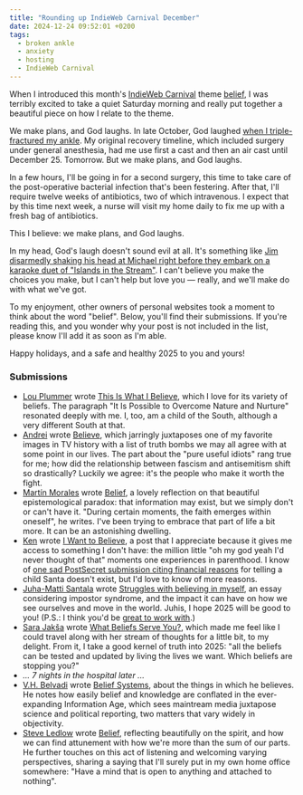 ```yaml
---
title: "Rounding up IndieWeb Carnival December"
date: 2024-12-24 09:52:01 +0200
tags:
  - broken ankle
  - anxiety
  - hosting
  - IndieWeb Carnival
---
```

When I introduced this month's [IndieWeb Carnival](https://indieweb.org/indieweb-carnival) theme [belief](/2024/11/28/indieweb-carnival-december-2024-belief/), I was terribly excited to take a quiet Saturday morning and really put together a beautiful piece on how I relate to the theme. 

We make plans, and God laughs. In late October, God laughed [when I triple-fractured my ankle](/2024/10/26/11/24/10/). My original recovery timeline, which included surgery under general anesthesia, had me use first a cast and then an air cast until December 25. Tomorrow. But we make plans, and God laughs.

In a few hours, I'll be going in for a second surgery, this time to take care of the post-operative bacterial infection that's been festering. After that, I'll require twelve weeks of antibiotics, two of which intravenous. I expect that by this time next week, a nurse will visit my home daily to fix me up with a fresh bag of antibiotics.

This I believe: we make plans, and God laughs.

In my head, God's laugh doesn't sound evil at all. It's something like [Jim disarmedly shaking his head at Michael right before they embark on a karaoke duet of "Islands in the Stream"](https://www.youtube.com/watch?v=d3GWHkTjMtk). I can't believe you make the choices you make, but I can't help but love you — really, and we'll make do with what we've got.

To my enjoyment, other owners of personal websites took a moment to think about the word "belief". Below, you'll find their submissions. If you're reading this, and you wonder why your post is not included in the list, please know I'll add it as soon as I'm able.

Happy holidays, and a safe and healthy 2025 to you and yours!

### Submissions

- [Lou Plummer](https://louplummer.lol) wrote [This Is What I Believe](https://louplummer.lol/this-is-what-i-believe-december-indieweb-carnival/), which I love for its variety of beliefs. The paragraph "It Is Possible to Overcome Nature and Nurture" resonated deeply with me. I, too, am a child of the South, although a very different South at that.
- [Andrei](https://andrei.xyz/) wrote [Believe](https://andrei.xyz/post/believe/), which jarringly juxtaposes one of my favorite images in TV history with a list of truth bombs we may all agree with at some point in our lives. The part about the "pure useful idiots" rang true for me; how did the relationship between fascism and antisemitism shift so drastically? Luckily we agree: it's the people who make it worth the fight. 
- [Martín Morales](https://mrtnmrls.com/) wrote [Belief](https://mrtnmrls.com/belief), a lovely reflection on that beautiful epistemological paradox: that information may exist, but we simply don't or can't have it. "During certain moments, the faith emerges within oneself", he writes. I've been trying to embrace that part of life a bit more. It can be an astonishing dwelling.
- [Ken](https://ken.fyi/) wrote [I Want to Believe](https://ken.fyi/believe), a post that I appreciate because it gives me access to something I don't have: the million little "oh my god yeah I'd never thought of that" moments one experiences in parenthood. I know of [one sad PostSecret submission citing financial reasons](https://postsecret.com/2024/12/22/postsecret-the-show-5/) for telling a child Santa doesn't exist, but I'd love to know of more reasons.
- [Juha-Matti Santala](https://hamatti.org) wrote [Struggles with believing in myself](https://hamatti.org/posts/struggles-with-believing-in-myself/), an essay considering impostor syndrome, and the impact it can have on how we see ourselves and move in the world. Juhis, I hope 2025 will be good to you! (P.S.: I think you'd be [great to work with](https://hamatti.org/work/).) 
- [Sara Jakša](https://sarajaksa.eu/) wrote [What Beliefs Serve You?](https://sarajaksa.eu/2024/12/indieweb-carnival-december-2024-what-beliefs-serve-you/), which made me feel like I could travel along with her stream of thoughts for a little bit, to my delight. From it, I take a good kernel of truth into 2025: "all the beliefs can be tested and updated by living the lives we want. Which beliefs are stopping you?"
- _... 7 nights in the hospital later ..._
- [V.H. Belvadi](https://vhbelvadi.com) wrote [Belief Systems](https://vhbelvadi.com/belief-system), about the things in which he believes. He notes how easily belief and knowledge are conflated in the ever-expanding Information Age, which sees maintream media juxtapose science and political reporting, two matters that vary widely in objectivity. 
- [Steve Ledlow](https://tangiblelife.net/) wrote [Belief](https://tangiblelife.net/belief), reflecting beautifully on the spirit, and how we can find attunement with how we're more than the sum of our parts. He further touches on this act of listening and welcoming varying perspectives, sharing a saying that I'll surely put in my own home office somewhere: "Have a mind that is open to anything and attached to nothing".